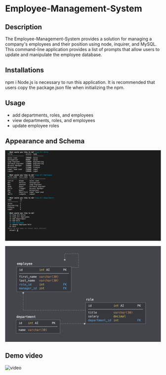 # Employee-Management-System

## Description

The Employee-Management-System provides a solution for managing a company's employees and their position using node, inquirer, and MySQL. This command-line application provides a list of prompts that allow users to update and manipulate the employee database.

## Installations

npm i
Node.js is necessary to run this application. It is recommended that users copy the package.json file when initializing the npm.

## Usage

- add departments, roles, and employees
- view departments, roles, and employees
- update employee roles

## Appearance and Schema

![image](Terminal_View.png)

![image](schema.png)

## Demo video

![video](https://drive.google.com/file/d/1w1_yY1605cctoOdXO-ZM2x_As1vYj0BY/view?usp=sharing)

